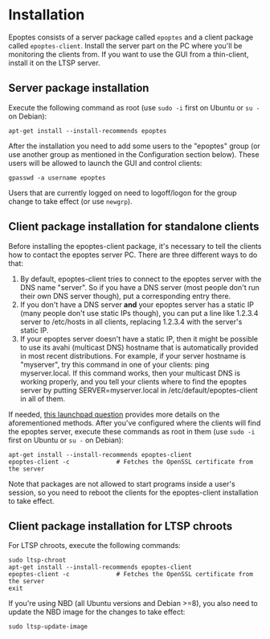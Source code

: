 ---
---

# Installation

Epoptes consists of a server package called `epoptes` and a client package called `epoptes-client`. Install the server part on the PC where you'll be monitoring the clients from. If you want to use the GUI from a thin-client, install it on the LTSP server.

## Server package installation

Execute the following command as root (use `sudo -i` first on Ubuntu or `su -` on Debian):

```shell
apt-get install --install-recommends epoptes
```

After the installation you need to add some users to the "epoptes" group (or use another group as mentioned in the Configuration section below). These users will be allowed to launch the GUI and control clients:

```shell
gpasswd -a username epoptes
```

Users that are currently logged on need to logoff/logon for the group change to take effect (or use `newgrp`).

## Client package installation for standalone clients

Before installing the epoptes-client package, it's necessary to tell the clients how to contact the epoptes server PC. There are three different ways to do  that:

1. By default, epoptes-client tries to connect to the epoptes server with the DNS name "server". So if you have a DNS server (most people don't run their own DNS server though), put a corresponding entry there.
2. If you don't have a DNS server **and** your epoptes server has a static IP (many people don't use static IPs though), you can put a line like 1.2.3.4 server to /etc/hosts in all clients, replacing 1.2.3.4 with the server's static IP.
3. If your epoptes server doesn't have a static IP, then it might be possible to use its avahi (multicast DNS) hostname that is automatically provided in most recent distributions. For example, if your server hostname is "myserver", try this command in one of your clients: ping myserver.local. If this command works, then your multicast DNS is working properly, and you tell your clients where to find the epoptes server by putting SERVER=myserver.local in /etc/default/epoptes-client in all of them.

If needed, [this launchpad question](https://answers.launchpad.net/epoptes/+question/284584) provides more details on the aforementioned methods.
After you've configured where the clients will find the epoptes server, execute these commands as root in them (use `sudo -i` first on Ubuntu or `su -` on Debian):

```shell
apt-get install --install-recommends epoptes-client
epoptes-client -c             # Fetches the OpenSSL certificate from the server
```

Note that packages are not allowed to start programs inside a user's session, so you need to reboot the clients for the epoptes-client installation to take effect.

## Client package installation for LTSP chroots

For LTSP chroots, execute the following commands:

```shell
sudo ltsp-chroot
apt-get install --install-recommends epoptes-client
epoptes-client -c             # Fetches the OpenSSL certificate from the server
exit
```

If you're using NBD (all Ubuntu versions and Debian >=8), you also need to update the NBD image for the changes to take effect:

```shell
sudo ltsp-update-image
```
